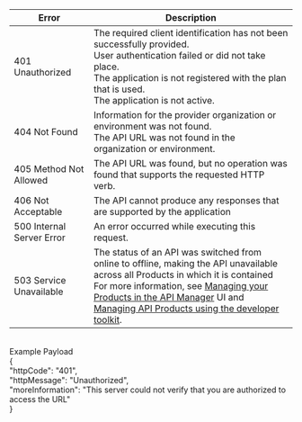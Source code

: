 | Error| Description|
|---------------|----------|
|401 Unauthorized|The required client identification has not been successfully provided.<br/>User authentication failed or did not take place. <br/> The application is not registered with the plan that is used.<br/> The application is not active.|
|404 Not Found|Information for the provider organization or environment was not found.<br/> The API URL was not found in the organization or environment.|
|405 Method Not Allowed |The API URL was found, but no operation was found that supports the requested HTTP verb.|
|406 Not Acceptable |The API cannot produce any responses that are supported by the application|
|500 Internal Server Error |An error occurred while executing this request.|
|503 Service Unavailable |The status of an API was switched from online to offline, making the API unavailable across all Products in which it is contained<br/>For more information, see [Managing your Products in the API Manager](https://www.ibm.com/support/knowledgecenter/SSFS6T/com.ibm.apic.apionprem.doc/task_product_management.html) UI and [ Managing API Products using the developer toolkit](https://www.ibm.com/support/knowledgecenter/SSFS6T/com.ibm.apic.toolkit.doc/capim-toolkit-cli-manage-products.html).|

<br/>
Example Payload<br/>
{<br/>
"httpCode": "401",<br/>
"httpMessage": "Unauthorized",<br/>
"moreInformation": "This server could not verify that you are authorized to access the URL"<br/>
}<br/>
